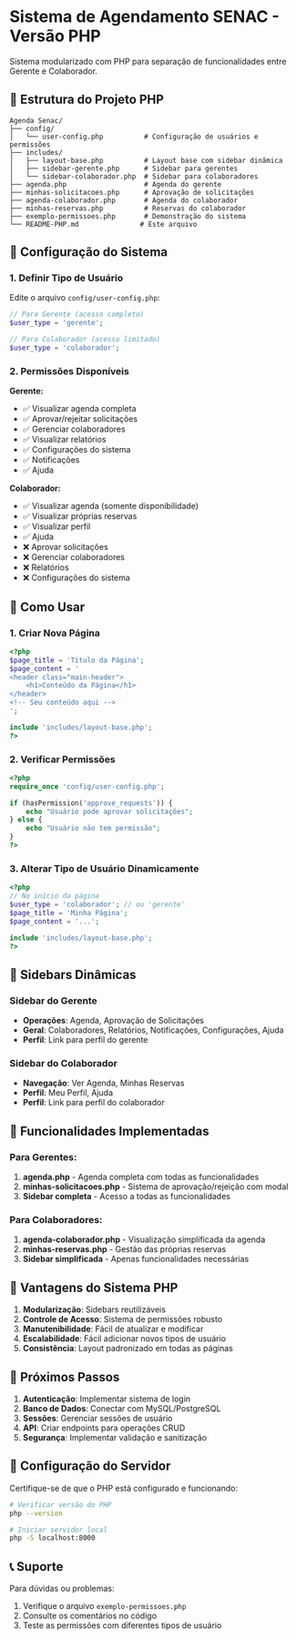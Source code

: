 # Sistema de Agendamento SENAC - Versão PHP

Sistema modularizado com PHP para separação de funcionalidades entre Gerente e Colaborador.

## 📁 Estrutura do Projeto PHP

```
Agenda Senac/
├── config/
│   └── user-config.php          # Configuração de usuários e permissões
├── includes/
│   ├── layout-base.php          # Layout base com sidebar dinâmica
│   ├── sidebar-gerente.php      # Sidebar para gerentes
│   └── sidebar-colaborador.php  # Sidebar para colaboradores
├── agenda.php                   # Agenda do gerente
├── minhas-solicitacoes.php      # Aprovação de solicitações
├── agenda-colaborador.php       # Agenda do colaborador
├── minhas-reservas.php          # Reservas do colaborador
├── exemplo-permissoes.php       # Demonstração do sistema
└── README-PHP.md               # Este arquivo
```

## 🔧 Configuração do Sistema

### 1. Definir Tipo de Usuário

Edite o arquivo `config/user-config.php`:

```php
// Para Gerente (acesso completo)
$user_type = 'gerente';

// Para Colaborador (acesso limitado)
$user_type = 'colaborador';
```

### 2. Permissões Disponíveis

**Gerente:**
- ✅ Visualizar agenda completa
- ✅ Aprovar/rejeitar solicitações
- ✅ Gerenciar colaboradores
- ✅ Visualizar relatórios
- ✅ Configurações do sistema
- ✅ Notificações
- ✅ Ajuda

**Colaborador:**
- ✅ Visualizar agenda (somente disponibilidade)
- ✅ Visualizar próprias reservas
- ✅ Visualizar perfil
- ✅ Ajuda
- ❌ Aprovar solicitações
- ❌ Gerenciar colaboradores
- ❌ Relatórios
- ❌ Configurações do sistema

## 🎯 Como Usar

### 1. Criar Nova Página

```php
<?php
$page_title = 'Título da Página';
$page_content = '
<header class="main-header">
    <h1>Conteúdo da Página</h1>
</header>
<!-- Seu conteúdo aqui -->
';

include 'includes/layout-base.php';
?>
```

### 2. Verificar Permissões

```php
<?php
require_once 'config/user-config.php';

if (hasPermission('approve_requests')) {
    echo "Usuário pode aprovar solicitações";
} else {
    echo "Usuário não tem permissão";
}
?>
```

### 3. Alterar Tipo de Usuário Dinamicamente

```php
<?php
// No início da página
$user_type = 'colaborador'; // ou 'gerente'
$page_title = 'Minha Página';
$page_content = '...';

include 'includes/layout-base.php';
?>
```

## 🔄 Sidebars Dinâmicas

### Sidebar do Gerente
- **Operações**: Agenda, Aprovação de Solicitações
- **Geral**: Colaboradores, Relatórios, Notificações, Configurações, Ajuda
- **Perfil**: Link para perfil do gerente

### Sidebar do Colaborador
- **Navegação**: Ver Agenda, Minhas Reservas
- **Perfil**: Meu Perfil, Ajuda
- **Perfil**: Link para perfil do colaborador

## 🎨 Funcionalidades Implementadas

### Para Gerentes:
1. **agenda.php** - Agenda completa com todas as funcionalidades
2. **minhas-solicitacoes.php** - Sistema de aprovação/rejeição com modal
3. **Sidebar completa** - Acesso a todas as funcionalidades

### Para Colaboradores:
1. **agenda-colaborador.php** - Visualização simplificada da agenda
2. **minhas-reservas.php** - Gestão das próprias reservas
3. **Sidebar simplificada** - Apenas funcionalidades necessárias

## 🚀 Vantagens do Sistema PHP

1. **Modularização**: Sidebars reutilizáveis
2. **Controle de Acesso**: Sistema de permissões robusto
3. **Manutenibilidade**: Fácil de atualizar e modificar
4. **Escalabilidade**: Fácil adicionar novos tipos de usuário
5. **Consistência**: Layout padronizado em todas as páginas

## 📝 Próximos Passos

1. **Autenticação**: Implementar sistema de login
2. **Banco de Dados**: Conectar com MySQL/PostgreSQL
3. **Sessões**: Gerenciar sessões de usuário
4. **API**: Criar endpoints para operações CRUD
5. **Segurança**: Implementar validação e sanitização

## 🔧 Configuração do Servidor

Certifique-se de que o PHP está configurado e funcionando:

```bash
# Verificar versão do PHP
php --version

# Iniciar servidor local
php -S localhost:8000
```

## 📞 Suporte

Para dúvidas ou problemas:
1. Verifique o arquivo `exemplo-permissoes.php`
2. Consulte os comentários no código
3. Teste as permissões com diferentes tipos de usuário
